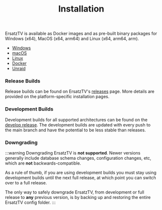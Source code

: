 ﻿---
uid: installation-index
title: Installation
---

ErsatzTV is available as Docker images and as pre-built binary packages for Windows (x64), MacOS (x64, arm64) and Linux (x64, arm64, arm). 

- [Windows](/docs/installation/windows)
- [macOS](/docs/installation/macos)
- [Linux](/docs/installation/linux)
- [Docker](/docs/installation/docker)
- [Unraid](/docs/installation/advanced/unraid)

### Release Builds

Release builds can be found on ErsatzTV's [releases](https://github.com/ErsatzTV/ErsatzTV/releases) page. More details are provided on the platform-specific installation pages.

### Development Builds

Development builds for all supported architectures can be found on the [develop release](https://github.com/ErsatzTV/ErsatzTV/releases/tag/develop).
The development builds are updated with every push to the main branch and have the potential to be less stable than releases.

### Downgrading

:::warning
Downgrading ErsatzTV is **not supported**. Newer versions generally include database schema changes, configuration changes, etc, which are **not** backwards-compatible.

As a rule of thumb, if you are using development builds you must stay using development builds until the next full release, at which point you can switch over to a full release.

The only way to safely downgrade ErsatzTV, from development or full release to **any** previous version, is by backing up and restoring the entire ErsatzTV config folder.
:::
